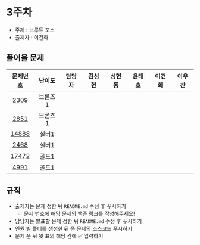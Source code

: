 # 3주차

- 주제 : 브루트 포스
- 출제자 : 이건화

## 풀어올 문제

| 문제번호 | 난이도 | 담당자 | 김성현 | 성현동 | 윤태호 | 이건화 | 이우찬 |
| :------: | :----: | :----: | :----: | :----: | :----: | :----: | :----: |
| [2309](https://www.acmicpc.net/problem/2309) | 브론즈1 |        |        |        |        |        |        |
| [2851](https://www.acmicpc.net/problem/2851) | 브론즈1 |        |        |        |        |        |        |
| [14888](https://www.acmicpc.net/problem/14888) | 실버1 |        |        |        |        |        |        |
| [2468](https://www.acmicpc.net/problem/2468) | 실버1 |        |        |        |        |        |        |
| [17472](https://www.acmicpc.net/problem/17472) | 골드1 |        |        |        |        |        |        |
| [4991](https://www.acmicpc.net/problem/4991) | 골드1 |        |        |        |        |        |        |

<!-- 표 입력할 때 아래 거 참고!
[4991](https://www.acmicpc.net/problem/4991)
<a href="https://github.com/taeho0888">윤태호</a>
<a href="https://github.com/sunghyun1356">김성현</a>
<a href="https://github.com/hyundongSung">성현동</a>
<a href="https://github.com/wchan0409">이우찬</a>
<a href="https://github.com/SehwanChang">장세환</a>
<a href="https://github.com/Gunhot">이건화</a> -->

## 규칙

- 출제자는 문제 정한 뒤 `README.md` 수정 후 푸시하기
  - 문제 번호에 해당 문제의 백준 링크를 작성해주세요!
- 담당자는 발표할 문제 정한 뒤 `README.md` 수정 후 푸시하기
- 인원 별 폴더를 생성한 뒤 푼 문제의 소스코드 푸시하기
- 문제 푼 뒤 윗 표의 해당 칸에 ✅ 입력하기
